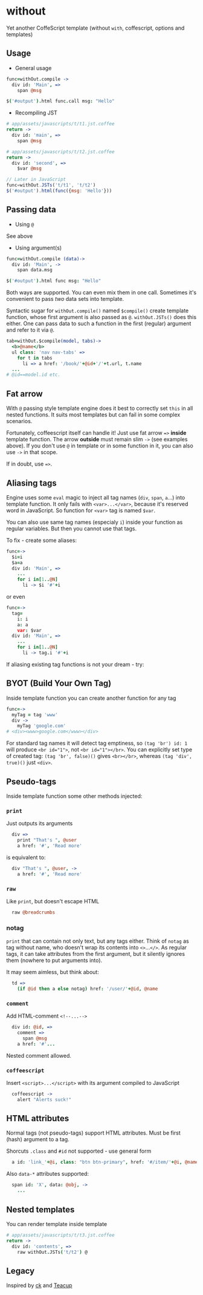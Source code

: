 # without

Yet another CoffeScript template (without `with`, coffescript, options and templates)

## Usage

* General usage

```coffee
func=withOut.compile ->
  div id: 'Main', =>
    span @msg

$('#output').html func.call msg: "Hello"
```

* Recompiling JST

```coffee
# app/assets/javascripts/t/t1.jst.coffee
return ->
  div id: 'main', =>
    span @msg

# app/assets/javascripts/t/t2.jst.coffee
return ->
  div id: 'second', =>
    $var @msg

```

```js
// Later in JavaScript
func=withOut.JSTs('t/t1', 't/t2')
$('#output').html(func({msg: 'Hello'}))
```

## Passing data

* Using `@`

See above

* Using argument(s)

```coffee
func=withOut.compile (data)->
  div id: 'Main', ->
    span data.msg

$('#output').html func msg: "Hello"
```

Both ways are supported. You can even mix them in one call. Sometimes it's convenient to pass *two* data
sets into template.

Syntactic sugar for `withOut.compile()` named `$compile()` create template function, whose first argument
is also passed as `@`. `withOut.JSTs()` does this either. One can pass data to such a function in the first
(regular) argument and refer to it via `@`.

```coffee
tab=withOut.$compile(model, tabs)->
  <b>@name</b>
  ul class: 'nav nav-tabs' =>
    for t in tabs
      li => a href: '/book/'+@id+'/'+t.url, t.name  
  ...
# @id==model.id etc.
```

## Fat arrow

With `@` passing style template engine does it best to correctly set `this` in all nested functions.
It suits most templates but can fail in some complex scenarios.

Fortunately, coffeescript itself can handle it! Just use fat arrow `=>` **inside** template function.
The arrow **outside** must remain slim `->` (see examples above). If you don't use `@` in template or 
in some function in it, you can also use `->` in that scope.

If in doubt, use `=>`.

## Aliasing tags

Engine uses some `eval` magic to inject all tag names (`div`, `span`, `a`...) into template function.
It only fails with `<var>...</var>`, because it's reserved word in JavaScript. So function for `<var>`
tag is named `$var`.

You can also use same tag names (especialy `i`) inside your function as regular variables. But then
you cannot use that tags.

To fix - create some aliases:

```coffee
func=->
  $i=i
  $a=a
  div id: 'Main', =>
    ...
    for i in[1..@N]
      li -> $i '#'+i
```

or even

```coffee
func=->
  tag=
    i: i
    a: a
    var: $var
  div id: 'Main', =>
    ...
    for i in[1..@N]
      li -> tag.i '#'+i
```

If aliasing existing tag functions is not your dream - try:

## BYOT (Build Your Own Tag)

Inside template function you can create another function for any tag

```coffee
func=->
  myTag = tag 'www'
  div ->
    myTag 'google.com'
# <div><www>google.com</www></div>
```

For standard tag names it will detect tag emptiness, so `(tag 'br') id: 1` will produce `<br id="1">`,
not `<br id="1"></br>`. You can explicitly set type of created tag: `(tag 'br', false)()` gives
`<br></br>`, whereas `(tag 'div', true)()` just `<div>`.

## Pseudo-tags

Inside template function some other methods injected:

### `print`
Just outputs its arguments

```coffee
  div =>
    print "That's ", @user
    a href: '#', 'Read more'
```

is equivalent to:

```coffee
  div "That's ", @user, ->
    a href: '#', 'Read more'
```

### `raw`
Like `print`, but doesn't escape HTML

```coffee
  raw @breadcrumbs
```

### notag

`print` that can contain not only text, but any tags either. Think of `notag` as tag without name,
who doesn't wrap its contents into `<>`...`</>`. As regular tags, it can take attributes from the first
argument, but it silently ignores them (nowhere to put arguments into).

It may seem aimless, but think about:

```coffee
  td =>
    (if @id then a else notag) href: '/user/'+@id, @name
```

### `comment`
Add HTML-comment `<!--...-->`

```coffee
  div id: @id, =>
    comment =>
      span @msg
    a href: '#'...
```

Nested comment allowed.

### `coffeescript`

Insert `<script>...</script>` with its argument compiled to JavaScript

```coffee
  coffeescript ->
    alert "Alerts suck!"
```

## HTML attributes

Normal tags (not pseudo-tags) support HTML attributes. Must be first (hash) argument to a tag.

Shorcuts `.class` and `#id` not supported - use general form 

```coffee
  a id: 'link_'+@i, class: "btn btn-primary", href: '#/item/'+@i, @name
```

Also `data-*` attributes supported:

```coffee
  span id: 'X', data: @obj, ->
    ...
```

## Nested templates

You can render template inside template

```coffee
# app/assets/javascripts/t/t3.jst.coffee
return ->
  div id: 'contents', =>
    raw withOut.JSTs('t/t2') @
```

## Legacy
Inspired by [ck](https://github.com/aeosynth/ck) and [Teacup](https://github.com/goodeggs/teacup)
